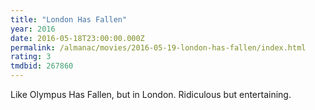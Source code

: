 ```yaml
---
title: "London Has Fallen"
year: 2016
date: 2016-05-18T23:00:00.000Z
permalink: /almanac/movies/2016-05-19-london-has-fallen/index.html
rating: 3
tmdbid: 267860
---
```


Like Olympus Has Fallen, but in London. Ridiculous but entertaining.
